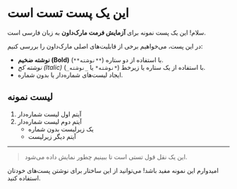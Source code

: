 # این یک پست تست است

سلام! این یک پست نمونه برای **آزمایش فرمت مارک‌داون** به زبان فارسی است.

در این پست، می‌خواهیم برخی از قابلیت‌های اصلی مارک‌داون را بررسی کنیم:

* **نوشته ضخیم (Bold)** با استفاده از دو ستاره (`**نوشته**`).
* *نوشته کج (Italic)* با استفاده از یک ستاره یا زیرخط (`*نوشته*` یا `_نوشته_`).
* ایجاد لیست‌های شماره‌دار یا بدون شماره.

## لیست نمونه

1.  آیتم اول لیست شماره‌دار
2.  آیتم دوم لیست شماره‌دار
    * یک زیرلیست بدون شماره
    * آیتم دیگر زیرلیست

---

> این یک نقل قول تستی است تا ببینیم چطور نمایش داده می‌شود.

امیدوارم این نمونه مفید باشد! می‌توانید از این ساختار برای نوشتن پست‌های خودتان استفاده کنید.